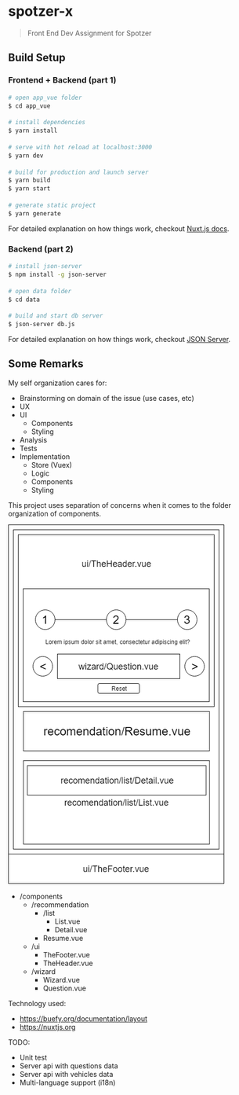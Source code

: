# spotzer-x

> Front End Dev Assignment for Spotzer

## Build Setup

### Frontend + Backend (part 1)
``` bash
# open app_vue folder
$ cd app_vue

# install dependencies
$ yarn install

# serve with hot reload at localhost:3000
$ yarn dev

# build for production and launch server
$ yarn build
$ yarn start

# generate static project
$ yarn generate
```

For detailed explanation on how things work, checkout [Nuxt.js docs](https://nuxtjs.org).

### Backend (part 2)
``` bash
# install json-server
$ npm install -g json-server

# open data folder
$ cd data

# build and start db server
$ json-server db.js
```
For detailed explanation on how things work, checkout [JSON Server](https://github.com/typicode/json-server).

## Some Remarks

My self organization cares for:

- Brainstorming on domain of the issue (use cases, etc)
- UX
- UI
    - Components
    - Styling
- Analysis
- Tests
- Implementation
    - Store (Vuex)
    - Logic
    - Components
    - Styling

This project uses separation of concerns when it comes to the folder organization of components.

![components organization](/docs/components.png)

- /components
    - /recommendation
        - /list
            - List.vue
            - Detail.vue
        - Resume.vue
    - /ui
        - TheFooter.vue
        - TheHeader.vue
    - /wizard
        - Wizard.vue
        - Question.vue

Technology used:
- https://buefy.org/documentation/layout
- https://nuxtjs.org

TODO:
- Unit test
- Server api with questions data
- Server api with vehicles data
- Multi-language support (i18n)
